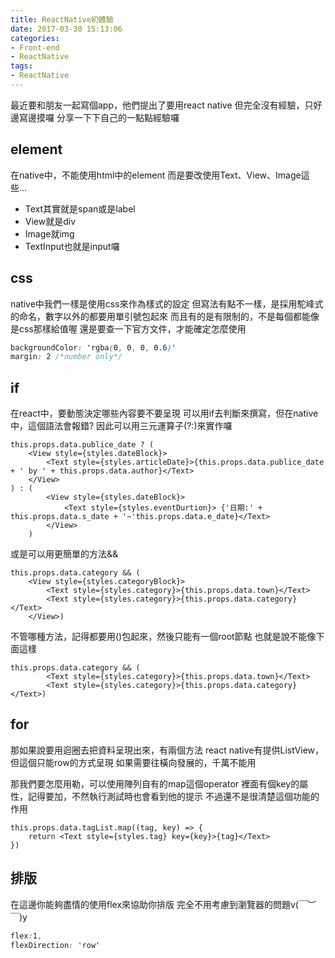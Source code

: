 ```yaml
---
title: ReactNative初體驗
date: 2017-03-30 15:13:06
categories:
- Front-end
- ReactNative
tags:
- ReactNative
---
```

最近要和朋友一起寫個app，他們提出了要用react native
但完全沒有經驗，只好邊寫邊摸囉
分享一下下自己的一點點經驗囉

<!--more-->

## element
在native中，不能使用html中的element
而是要改使用Text、View、Image這些...
* Text其實就是span或是label
* View就是div
* Image就img
* TextInput也就是input囉

## css
native中我們一樣是使用css來作為樣式的設定
但寫法有點不一樣，是採用駝峰式的命名，數字以外的都要用單引號包起來
而且有的是有限制的，不是每個都能像是css那樣給值喔
還是要查一下官方文件，才能確定怎麼使用

``` css
backgroundColor: 'rgba(0, 0, 0, 0.6)'
margin: 2 /*number only*/
```

## if
在react中，要動態決定哪些內容要不要呈現
可以用if去判斷來撰寫，但在native中，這個語法會報錯?
因此可以用三元運算子(?:)來實作囉
``` react
this.props.data.publice_date ? (
    <View style={styles.dateBlock}>
        <Text style={styles.articleDate}>{this.props.data.publice_date + ' by ' + this.props.data.author}</Text>
    </View>
) : (
        <View style={styles.dateBlock}>
            <Text style={styles.eventDurtion}> {'日期:' + this.props.data.s_date + '~'this.props.data.e_date}</Text>
        </View>
    )
```

或是可以用更簡單的方法&&
``` react
this.props.data.category && (
    <View style={styles.categoryBlock}>
        <Text style={styles.category}>{this.props.data.town}</Text>
        <Text style={styles.category}>{this.props.data.category}</Text>
    </View>)
```

不管哪種方法，記得都要用()包起來，然後只能有一個root節點
也就是說不能像下面這樣
``` react
this.props.data.category && (
        <Text style={styles.category}>{this.props.data.town}</Text>
        <Text style={styles.category}>{this.props.data.category}</Text>)
```

## for
那如果說要用迴圈去把資料呈現出來，有兩個方法
react native有提供ListView，但這個只能row的方式呈現
如果需要往橫向發展的，千萬不能用

那我們要怎麼用勒，可以使用陣列自有的map這個operator
裡面有個key的屬性，記得要加，不然執行測試時也會看到他的提示
不過還不是很清楚這個功能的作用
``` react
this.props.data.tagList.map((tag, key) => {
    return <Text style={styles.tag} key={key}>{tag}</Text>
})
```

## 排版
在這邊你能夠盡情的使用flex來協助你排版
完全不用考慮到瀏覽器的問題v(￣︶￣)y
``` css
flex:1,
flexDirection: 'row'
```
